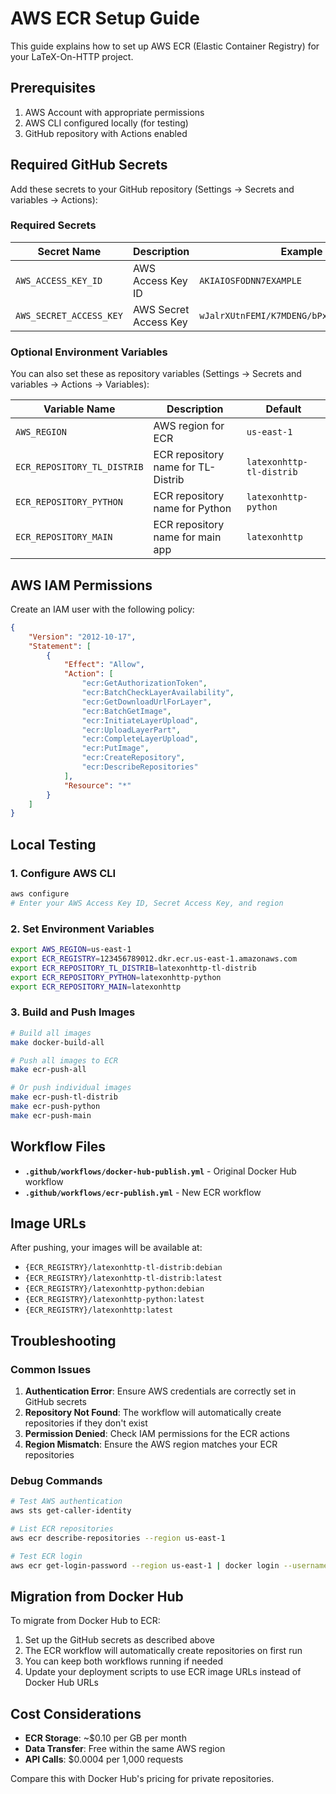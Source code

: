 # AWS ECR Setup Guide

This guide explains how to set up AWS ECR (Elastic Container Registry) for your LaTeX-On-HTTP project.

## Prerequisites

1. AWS Account with appropriate permissions
2. AWS CLI configured locally (for testing)
3. GitHub repository with Actions enabled

## Required GitHub Secrets

Add these secrets to your GitHub repository (Settings → Secrets and variables → Actions):

### Required Secrets

| Secret Name | Description | Example |
|-------------|-------------|---------|
| `AWS_ACCESS_KEY_ID` | AWS Access Key ID | `AKIAIOSFODNN7EXAMPLE` |
| `AWS_SECRET_ACCESS_KEY` | AWS Secret Access Key | `wJalrXUtnFEMI/K7MDENG/bPxRfiCYEXAMPLEKEY` |

### Optional Environment Variables

You can also set these as repository variables (Settings → Secrets and variables → Actions → Variables):

| Variable Name | Description | Default |
|---------------|-------------|---------|
| `AWS_REGION` | AWS region for ECR | `us-east-1` |
| `ECR_REPOSITORY_TL_DISTRIB` | ECR repository name for TL-Distrib | `latexonhttp-tl-distrib` |
| `ECR_REPOSITORY_PYTHON` | ECR repository name for Python | `latexonhttp-python` |
| `ECR_REPOSITORY_MAIN` | ECR repository name for main app | `latexonhttp` |

## AWS IAM Permissions

Create an IAM user with the following policy:

```json
{
    "Version": "2012-10-17",
    "Statement": [
        {
            "Effect": "Allow",
            "Action": [
                "ecr:GetAuthorizationToken",
                "ecr:BatchCheckLayerAvailability",
                "ecr:GetDownloadUrlForLayer",
                "ecr:BatchGetImage",
                "ecr:InitiateLayerUpload",
                "ecr:UploadLayerPart",
                "ecr:CompleteLayerUpload",
                "ecr:PutImage",
                "ecr:CreateRepository",
                "ecr:DescribeRepositories"
            ],
            "Resource": "*"
        }
    ]
}
```

## Local Testing

### 1. Configure AWS CLI

```bash
aws configure
# Enter your AWS Access Key ID, Secret Access Key, and region
```

### 2. Set Environment Variables

```bash
export AWS_REGION=us-east-1
export ECR_REGISTRY=123456789012.dkr.ecr.us-east-1.amazonaws.com
export ECR_REPOSITORY_TL_DISTRIB=latexonhttp-tl-distrib
export ECR_REPOSITORY_PYTHON=latexonhttp-python
export ECR_REPOSITORY_MAIN=latexonhttp
```

### 3. Build and Push Images

```bash
# Build all images
make docker-build-all

# Push all images to ECR
make ecr-push-all

# Or push individual images
make ecr-push-tl-distrib
make ecr-push-python
make ecr-push-main
```

## Workflow Files

- **`.github/workflows/docker-hub-publish.yml`** - Original Docker Hub workflow
- **`.github/workflows/ecr-publish.yml`** - New ECR workflow

## Image URLs

After pushing, your images will be available at:

- `{ECR_REGISTRY}/latexonhttp-tl-distrib:debian`
- `{ECR_REGISTRY}/latexonhttp-tl-distrib:latest`
- `{ECR_REGISTRY}/latexonhttp-python:debian`
- `{ECR_REGISTRY}/latexonhttp-python:latest`
- `{ECR_REGISTRY}/latexonhttp:latest`

## Troubleshooting

### Common Issues

1. **Authentication Error**: Ensure AWS credentials are correctly set in GitHub secrets
2. **Repository Not Found**: The workflow will automatically create repositories if they don't exist
3. **Permission Denied**: Check IAM permissions for the ECR actions
4. **Region Mismatch**: Ensure the AWS region matches your ECR repositories

### Debug Commands

```bash
# Test AWS authentication
aws sts get-caller-identity

# List ECR repositories
aws ecr describe-repositories --region us-east-1

# Test ECR login
aws ecr get-login-password --region us-east-1 | docker login --username AWS --password-stdin 123456789012.dkr.ecr.us-east-1.amazonaws.com
```

## Migration from Docker Hub

To migrate from Docker Hub to ECR:

1. Set up the GitHub secrets as described above
2. The ECR workflow will automatically create repositories on first run
3. You can keep both workflows running if needed
4. Update your deployment scripts to use ECR image URLs instead of Docker Hub URLs

## Cost Considerations

- **ECR Storage**: ~$0.10 per GB per month
- **Data Transfer**: Free within the same AWS region
- **API Calls**: $0.0004 per 1,000 requests

Compare this with Docker Hub's pricing for private repositories.
